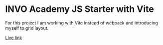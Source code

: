 # INVO Academy JS Starter with Vite

For this project I am working with Vite instead of webpack and introducing myself to grid layout.

[Live link](https://arachnomorph.github.io/AI-Fields/)